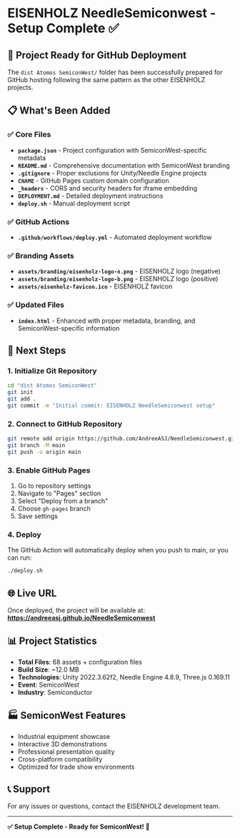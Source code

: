 # EISENHOLZ NeedleSemiconwest - Setup Complete ✅

## 🎉 Project Ready for GitHub Deployment

The `dist Atomos SemiconWest/` folder has been successfully prepared for GitHub hosting following the same pattern as the other EISENHOLZ projects.

## 📋 What's Been Added

### ✅ Core Files
- **`package.json`** - Project configuration with SemiconWest-specific metadata
- **`README.md`** - Comprehensive documentation with SemiconWest branding
- **`.gitignore`** - Proper exclusions for Unity/Needle Engine projects
- **`CNAME`** - GitHub Pages custom domain configuration
- **`_headers`** - CORS and security headers for iframe embedding
- **`DEPLOYMENT.md`** - Detailed deployment instructions
- **`deploy.sh`** - Manual deployment script

### ✅ GitHub Actions
- **`.github/workflows/deploy.yml`** - Automated deployment workflow

### ✅ Branding Assets
- **`assets/branding/eisenholz-logo-n.png`** - EISENHOLZ logo (negative)
- **`assets/branding/eisenholz-logo-b.png`** - EISENHOLZ logo (positive)
- **`assets/eisenholz-favicon.ico`** - EISENHOLZ favicon

### ✅ Updated Files
- **`index.html`** - Enhanced with proper metadata, branding, and SemiconWest-specific information

## 🚀 Next Steps

### 1. Initialize Git Repository
```bash
cd "dist Atomos SemiconWest"
git init
git add .
git commit -m "Initial commit: EISENHOLZ NeedleSemiconwest setup"
```

### 2. Connect to GitHub Repository
```bash
git remote add origin https://github.com/AndreeASJ/NeedleSemiconwest.git
git branch -M main
git push -u origin main
```

### 3. Enable GitHub Pages
1. Go to repository settings
2. Navigate to "Pages" section
3. Select "Deploy from a branch"
4. Choose `gh-pages` branch
5. Save settings

### 4. Deploy
The GitHub Action will automatically deploy when you push to main, or you can run:
```bash
./deploy.sh
```

## 🌐 Live URL
Once deployed, the project will be available at:
**https://andreeasj.github.io/NeedleSemiconwest**

## 📊 Project Statistics
- **Total Files**: 68 assets + configuration files
- **Build Size**: ~12.0 MB
- **Technologies**: Unity 2022.3.62f2, Needle Engine 4.8.9, Three.js 0.169.11
- **Event**: SemiconWest
- **Industry**: Semiconductor

## 🏭 SemiconWest Features
- Industrial equipment showcase
- Interactive 3D demonstrations
- Professional presentation quality
- Cross-platform compatibility
- Optimized for trade show environments

## 📞 Support
For any issues or questions, contact the EISENHOLZ development team.

---

**✅ Setup Complete - Ready for SemiconWest! 🚀**
